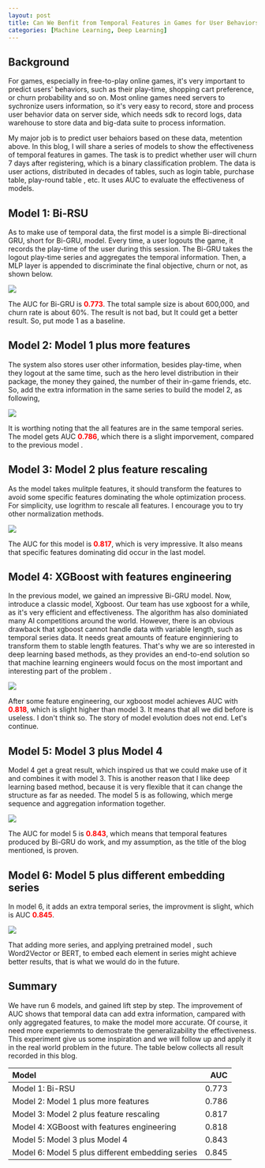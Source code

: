 ```yaml
---
layout: post
title: Can We Benfit from Temporal Features in Games for User Behaviors Prediciton?
categories: [Machine Learning, Deep Learning]
---
```




## Background

For games, especially in free-to-play online games, it's very important to predict users' behaviors, such as their play-time, shopping cart preference, or churn probability and so on.  Most online games need servers to sychronize users information, so it's very easy to record, store and process user behavior data on server side, which needs sdk to record logs, data warehouse to store data and big-data suite to process information. 

My major job is to predict user behaiors based on these data, metention above. In this blog, I will share a series of models to show the effectiveness of temporal features in games. The task is to predict whether user will churn 7 days after registering, which is a binary classification problem. The data is user actions, distributed in decades of tables, such as login table, purchase table, play-round table , etc. It uses AUC to evaluate the effectiveness of models.



## Model 1: Bi-RSU

As to make use of temporal data, the first model is a simple Bi-directional GRU, short for Bi-GRU, model. Every time, a user logouts the game, it records the play-time of the user during this session. The Bi-GRU takes the logout play-time series and aggregates the temporal information. Then, a MLP layer is appended to discriminate the final objective, churn or not, as shown below.

![](/img/think-in-user-prediction-for-games/bi-gru.jpg)

The AUC for Bi-GRU is <span style="color:red">**0.773**</span>. The total sample size is about 600,000, and churn rate is about 60%. The result is not bad, but It could get a better result. So, put mode 1 as a baseline.



## Model 2: Model 1 plus more features

The system also stores user other information, besides play-time, when they logout at the same time, such as the hero level distribution in their package, the money they gained, the number of their in-game friends, etc. So, add the extra information in the same series to build the model 2, as following,

![](/img/think-in-user-prediction-for-games/bi-gru-more-features.jpg)

It is worthing noting that the all features are in the same temporal series. The model gets AUC <span style='color:red'>**0.786**</span>, which there is a slight imporvement, compared to the previous model .



## Model 3: Model 2 plus feature rescaling

As the model takes mulitple features, it should transform the features to avoid some specific features dominating the whole optimization process. For simplicity, use logrithm to rescale all features. I encourage you to try other normalization methods. 

![](/img/think-in-user-prediction-for-games/log_transform.jpg)

The AUC for this model is <span style='color:red'>**0.817**</span>, which is very impressive. It also means that specific features dominating did occur in the last model.



## Model 4: XGBoost with features engineering

In the previous model, we gained an impressive Bi-GRU model. Now, introduce a classic model, Xgboost. Our team has use xgboost for a while, as it's very efficient and effectiveness. The algorithm has also dominiated many AI competitions around the world. However, there is an obvious drawback that xgboost cannot handle data with variable length, such as temporal series data. It needs great amounts of feature enginniering to transform them to stable length features. That's why we are so interested in deep learning based methods, as they provides an end-to-end solution so that machine learning engineers would focus on the most important and interesting part of the problem .

![](/img/think-in-user-prediction-for-games/model4.jpg)

After some feature engineering, our xgboost model achieves AUC with <span style='color:red'>**0.818**</span>, which is slight higher than model 3. It means that all we did before is useless. I don't think so. The story of model evolution does not end. Let's continue.



## Model 5: Model 3 plus Model 4

Model 4 get a great result, which inspired us that we could make use of it and combines it with model 3. This is another reason that I like deep learning based method, because it is very flexible that it can change the structure as far as needed.  The model 5 is as following, which merge sequence and aggregation information together.

![](/img/think-in-user-prediction-for-games/model5.jpg)

The AUC for model 5 is <span style="color:red">**0.843**</span>, which means that temporal features produced by Bi-GRU do work, and my assumption, as the title of the blog mentioned, is proven.



## Model 6: Model 5 plus different embedding series 

In model 6, it adds an extra temporal series, the improvment is slight, which is AUC <span style="color:red">**0.845**</span>.  

![](/img/think-in-user-prediction-for-games/model6.jpg)

That adding more series, and applying pretrained model , such Word2Vector or BERT, to embed each element in series might achieve better results, that is what we would do in the future. 



## Summary

We have run 6 models, and gained lift step by step. The improvement of AUC shows that temporal data can add extra information, campared with only aggregated features, to make the model more accurate. Of course, it need more experiemnts to demostrate the generalizability the effectiveness. This experiment give us some inspiration and we will follow up and apply it in the real world problem in the future. The table below collects all result recorded in this blog.


| Model | AUC |
| :-----| ----: |
| Model 1: Bi-RSU | 0.773 |
| Model 2: Model 1 plus more features | 0.786 |
| Model 3: Model 2 plus feature rescaling | 0.817 |
| Model 4: XGBoost with features engineering | 0.818 |
| Model 5: Model 3 plus Model 4 | 0.843 |
| Model 6: Model 5 plus different embedding series | 0.845 |



